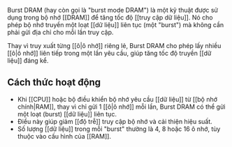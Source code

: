 Burst DRAM (hay còn gọi là "burst mode DRAM") là một kỹ thuật được sử dụng trong bộ nhớ [[DRAM]] để tăng tốc độ [[truy cập dữ liệu]]. Nó cho phép bộ nhớ truyền một loạt [[dữ liệu]] liên tục (một "burst") mà không cần phải gửi địa chỉ cho mỗi lần truy cập.

Thay vì truy xuất từng [[ô|ô nhớ]] riêng lẻ, Burst DRAM cho phép lấy nhiều [[ô|ô nhớ]] liên tiếp trong một lần yêu cầu, giúp tăng tốc độ truyền [[dữ liệu]] đáng kể.

## Cách thức hoạt động
- Khi [[CPU]] hoặc bộ điều khiển bộ nhớ yêu cầu [[dữ liệu]] từ [[bộ nhớ chính|RAM]], thay vì chỉ gửi 1 [[ô|ô nhớ]] mỗi lần, Burst DRAM có thể gửi một loạt (burst) [[dữ liệu]] liên tục.
- Điều này giúp giảm [[độ trễ]] truy cập bộ nhớ và cải thiện hiệu suất.
- Số lượng [[dữ liệu]] trong mỗi "burst" thường là 4, 8 hoặc 16 ô nhớ, tùy thuộc vào cấu hình của [[RAM]].